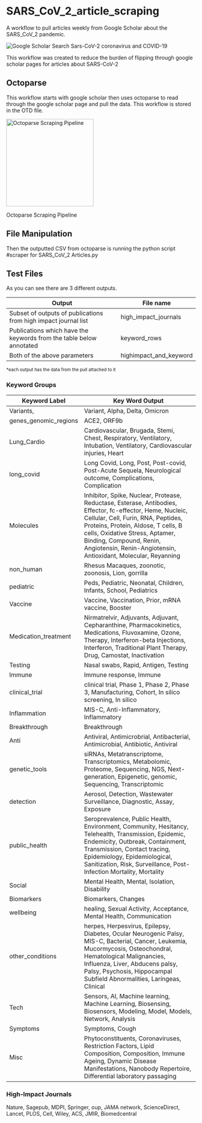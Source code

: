 # SARS_CoV_2_article_scraping
A workflow to pull articles weekly from Google Scholar about the SARS_CoV_2 pandemic. 

![Google Scholar Search Sars-CoV-2 coronavirus and COVID-19](https://github.com/acapria/SARS_CoV_2_article_scraping/assets/131828886/ab974805-7fb0-4cfd-a114-2bb91ab2a794)



This workflow was created to reduce the burden of flipping through google scholar pages for articles about SARS-CoV-2

## Octoparse
This workflow starts with google scholar then uses octoparse to read through the google scholar page and pull the data. This workflow is stored in the OTD file.

<img width="232" alt="Octoparse Scraping Pipeline" src="https://github.com/acapria/SARS_CoV_2_article_scraping/assets/131828886/c6b65ab0-5319-4b35-ae8b-4d7330c6d2bf">

Octoparse Scraping Pipeline


## File Manipulation
Then the outputted CSV from octoparse is running the python script #scraper for SARS_CoV_2 Articles.py

## Test Files
As you can see there are 3 different outputs.

|Output | File name |
|------|-------|
|Subset of outputs of publications from high impact journal list|high_impact_journals|
|Publications which have the keywords from the table below annotated | keyword_rows|
|Both of the above parameters| highimpact_and_keyword|

<sup> *each output has the data from the pull attached to it


### Keyword Groups

|Keyword Label | Key Word Output |
|--------------|------------------|
|Variants, |Variant, Alpha, Delta, Omicron |
|genes_genomic_regions|ACE2, ORF9b|
|Lung_Cardio|Cardiovascular, Brugada, Stemi, Chest, Respiratory, Ventilatory, Intubation, Ventilatory, Cardiovascular injuries, Heart|
|long_covid|Long Covid, Long, Post, Post-covid, Post-Acute Sequela, Neurological outcome, Complications, Complication|
|Molecules|Inhibitor, Spike, Nuclear, Protease, Reductase, Esterase, Antibodies, Effector, fc-effector, Heme, Nucleic, Cellular, Cell, Furin, RNA, Peptides, Proteins, Protein, Aldose, T cells, B cells, Oxidative Stress, Aptamer, Binding, Compound, Renin, Angiotensin, Renin-Angiotensin, Antioxidant, Molecular, Reyanning|
|non_human|Rhesus Macaques, zoonotic, zoonosis, Lion, gorrilla |
|pediatric|Peds, Pediatric, Neonatal, Children, Infants, School, Pediatrics|
|Vaccine|Vaccine, Vaccination, Prior, mRNA vaccine, Booster|
|Medication_treatment|Nirmatrelvir, Adjuvants, Adjuvant, Cepharanthine, Pharmacokinetics, Medications, Fluvoxamine, Ozone, Therapy, Interferon-beta Injections, Interferon, Traditional Plant Therapy, Drug, Camostat, Inactivation|
|Testing|Nasal swabs, Rapid, Antigen, Testing|
|Immune|Immune response, Immune|
|clinical_trial|clinical trial, Phase 1, Phase 2, Phase 3, Manufacturing, Cohort, In silico screening, In silico|
|Inflammation|MIS-C, Anti-Inflammatory, Inflammatory|
|Breakthrough|Breakthrough|
|Anti|Antiviral, Antimicrobrial, Antibacterial, Antimicrobial, Antibiotic, Antiviral |
|genetic_tools|siRNAs, Metatranscriptome, Transcriptomics, Metabolomic, Proteome, Sequencing, NGS, Next-generation, Epigenetic, genomic, Sequencing, Transcriptomic |
|detection|Aerosol, Detection, Wastewater Surveillance, Diagnostic, Assay, Exposure |
|public_health|Seroprevalence, Public Health, Environment, Community, Hesitancy, Telehealth, Transmission, Epidemic, Endemicity, Outbreak, Containment, Transmission, Contact tracing, Epidemiology, Epidemiological, Sanitization, Risk, Surveillance, Post-Infection Mortality, Mortality|
|Social|Mental Health, Mental, Isolation, Disability|
|Biomarkers|Biomarkers, Changes|
|wellbeing|healing, Sexual Activity, Acceptance, Mental Health, Communication |
|other_conditions|herpes, Herpesvirus, Epilepsy, Diabetes, Ocular Neurogenic Palsy, MIS-C, Bacterial, Cancer, Leukemia, Mucormycosis, Osteochondral, Hematological Malignancies, Influenza, Liver, Abducens palsy, Palsy, Psychosis, Hippocampal Subfield Abnormalities, Laríngeas, Clinical|
|Tech|Sensors, AI, Machine learning, Machine Learning, Biosensing, Biosensors, Modeling, Model, Models, Network, Analysis|
|Symptoms|Symptoms, Cough|
|Misc|Phytoconstituents, Coronaviruses, Restriction Factors, Lipid Composition, Composition, Immune Ageing, Dynamic Disease Manifestations, Nanobody Repertoire, Differential laboratory passaging|

### High-Impact Journals
Nature, Sagepub, MDPI, Springer, oup, JAMA network, ScienceDirect, Lancet, PLOS, Cell, Wiley, ACS, JMIR, Biomedcentral
